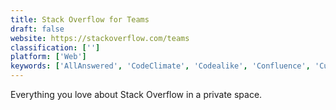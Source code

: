 ```yaml
---
title: Stack Overflow for Teams
draft: false 
website: https://stackoverflow.com/teams
classification: ['']
platform: ['Web']
keywords: ['AllAnswered', 'CodeClimate', 'Codealike', 'Confluence', 'Custom Bots by Intercom', 'Faqbot', 'Git Explorer', 'GitCommands', 'Google Trends Visualizer', 'Intercom', 'Notion for iOS', 'Optimozor', 'Pregunta Repuesta', 'Resoomer', 'Ringr', 'Shortcuts.design', 'Slated', 'Smarty Bot', 'Stack Overflow Trends', 'Summary Generator', 'Trello', 'ask-stack']
---
```

Everything you love about Stack Overflow in a private space.